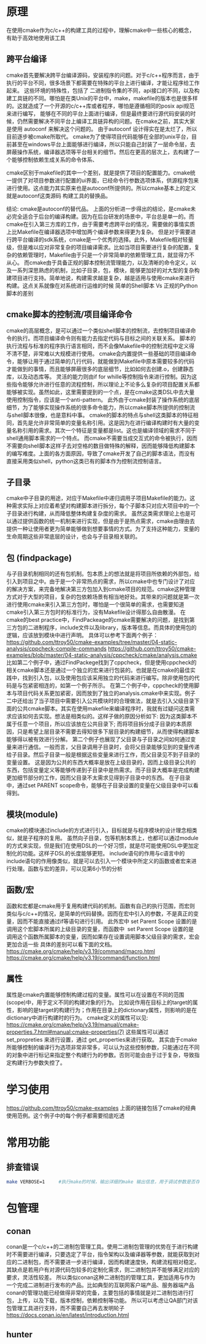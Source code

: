 # 原理

在使用cmake作为c/c++的构建工具的过程中，理解cmake中一些核心的概念，有助于高效地使用该工具

## 跨平台编译
cmake首先要解决跨平台编译源码，安装程序的问题。对于c/c++程序而言，由于执行的平台不同，很多场景下都需要在特殊的平台上进行编译，才能让程序给工作起来。
这些环境的特殊性，包括了 二进制指令集的不同，api接口的不同，以及构建工具链的不同。哪怕是在类Unix的平台中，make，makefile的版本也是很多样的。这就造成了一个开源的c/c++库或者程序，哪怕是遵循相同的posix api规范来进行编写，
能够在不同的平台上面进行编译，但是最终要进行源代码安装的时候，仍然需要解决不同平台上编译工具链异构的问题。在cmake之前，其实大家是使用 autoconf 来解决这个问题的。
由于autoconf 设计得实在是太烂了，所以目前逐步被cmake所取代。
cmake为了使得项目代码能够在全部的unix平台，目前甚至在windows平台上面能够进行编译，所以只能自己封装了一层命令层，去屏蔽操作系统，编译器选项等平台相关的细节。然后在更高的层次上，去构建了一个能够控制依赖生成关系的命令体系、

cmake区别于makefile的其中一个差别，就是提供了项目的配置能力。cmake统一提供了对项目参数进行配置的ui界面，已经命令行参数选项体系，供源程序包来进行使用。这点能力其实原来也是autoconf所提供的。所以cmake基本上的定义就是autoconf这类源码
构建工具的替换品。

结论:
cmake是autoconf的替代品。
上面的分析进一步得出的结论，是cmake未必完全适合于后台的编译构建。因为在后台研发的场景中，平台总是单一的。而cmake在引入第三方库的工作，由于需要考虑跨平台的情况，需要做的事情实质上比Makefile在编译器选项中增加两个编译参数来得更为复杂。
但是对于需要进行跨平台编译的sdk系统，cmake是一个优秀的选择。此外，Makefile相对轻量级，但是难以应对非常复杂的项目编译需求。比如当项目需要进行复杂的配置，复杂的依赖管理时，Makefile由于只是一个非常简单的依赖管理工具，就显得力不从心。
而cmake由于具备正规的脚本控制流管理能力，以及清晰的命令定义，以及一系列深思熟虑的机制，比如子目录，包，模块，能够更加好的对大型的复杂构建项目进行支持。简单地说，构建需求越是复杂，越是适用与使用cmake来进行构建。这点关系就像在对系统进行运维的时候
简单的Shell脚本 Vs 正规的Python脚本的差别

## cmake脚本的控制流/项目编译命令
cmake的高层概念，是可以通过一个类似shell脚本的控制流，去控制项目编译命令的执行。而项目编译命令则有能力去指定代码与目标之间的关联关系。
脚本的执行流程与标准的程序执行语言相同，而不会像Makefile中的控制流程中定义得不清不楚，非常难以大规模进行使用。
cmake会内置提供一些基础的项目编译命令，能够让用于通过简单的几行代码，就能做到Makefile中原本需要较多的代码才能做到的事情，而且能够屏蔽很多的底层细节，比如如何去创建.o，创建静态库，以及动态库等。
灵活的能力则由if for whille等控制指令来进行控制。因为这些指令能够允许进行任意的流程控制，所以理论上不论多么复杂的项目配置关系都能够被实现。虽然如此，这里需要提到的一个点，是在cmake这类DSL中去大量使用控制指令，应该是一个anti-pattern。
此外由于cmake封装了操作系统的底层细节，为了能够实现操作系统的很多命令能力，所以cmake脚本所提供的控制流与shell脚本很像，也是意料中事。
cmake的脚本的特点与shell这类脚本的特征相同，首先是允许非常简单的变量名称引用。这是因为在进行编译构建时有大量的变量名称引用的需求。其次一个特征是变量都是list。这也是编译领域的需求不同于shell通用脚本需求的一个特点。
而cmake不需要当成交互式的命令被执行，因而不需要向shell脚本这样子去对空格的数目做特殊的解释，因而能够降低构建脚本的编写难度。上面的各方面原因，导致了cmake开发了自己的脚本语法，而没有直接采用类似shell，python这类已有的脚本作为控制流控制语言。

## 子目录
cmake中子目录的用途，对应于Makefile中递归调用子项目Makefile的能力。这种需求实际上对应着希望对构建脚本进行拆分，每个子脚本只对应大项目中的一个子目录进行构建，从而降低整体构建复杂度的需求。
虽然这类需求理论上也是可以通过提供函数的统一机制来进行实现，但是由于是热点需求，cmake由理由去提供一种让使用者更为简单能够做到想要事情的方式。为了支持这种能力，变量的生命周期这些非常底层的设计，也会与子目录相关联的。

## 包 (findpackage)
与子目录机制相同的还有包机制。包本质上的想法就是将项目所依赖的外部包，给引入到项目之中。由于是一个非常热点的需求，所以cmake中也专门设计了对应的解决方案，来完备地解决第三方包加入到cmake项目的规范。cmake这种管理方式对于大型的项目，复杂的包依赖场景有相当地好处。其带来的问题就是第一次进行使用cmake来引入第三方包时，哪怕是一个很简单的需求，也需要知道cmake引入第三方包时的标准行为，没有Makefile设计得那么自由散漫。
在cmake的best practice中，FindPackeage的cmake需要解决的问题，是找到第三方包的二进制程序，include文件以及library，版本等信息。而具体的使用包的逻辑，应该放到模块中进行声明。
具体可以参考下面两个例子：
https://github.com/ttroy50/cmake-examples/tree/master/04-static-analysis/cppcheck-compile-commands
https://github.com/ttroy50/cmake-examples/blob/master/04-static-analysis/cppcheck/cmake/analysis.cmake
比如第二个例子中，通过FindPackege找到了cppcheck，但是使用cppcheck的相关cmake脚本还是通过一个独立的宏来进行包装的。也就是在cmake的最佳实践中，找到引入包，以及使用包应该采用独立的代码来进行编写。除非使用包的代码是与包紧密相连的，如第一个例子所示。
在第二个例子中，cppcheck的使用脚本与项目代码关系更加紧密，因而放到了独立的analysis.cmake中来实现。例子二中还给出了当子项目中需要引入公共模块时的合理做法，就是去引入父级目录下面的公共cmake脚本。其实在使用makefile来编译程序时，我就有过疑问这类需求应该如何去实现。想法是相类似的。这样子做的原因分析如下: 因为这类脚本不属于任意一个项目，所以应该放在公共目录下; 而将项目拆分成子目录的本质原因，只是希望上层目录不需要去得知很多下层目录的构建细节，从而使得构建脚本能够得以被有效进行分解。
第二个例子也展现了父目录与子目录之间如何通过变量来进行通信。一般而言，父目录调用子目录时，会将父目录能够见到的变量传递给子目录。然后子目录一般是根据这些变量来进行工作，而父目录见不到子目录的变量设置。
这是因为公共的东西大概率是放在上级目录的，因而上级目录公共的东西，包括变量定义等能够传递到子目录中是热需求。而子目录大概率是完成构建更加细节部分的工作，因而父目录不太需求见得到子目录中的东西。
在子目录中，通过set PARENT scope命令，能够在子目录设置的变量在父级目录中可以看得到。

## 模块(module)
cmake的模块通过include的方式进行引入，目标就是与程序模块的设计理念相类似，就是子程序的复用。
虽然向子目录，包等机制本质上，也都可以通过module的方式来实现，但是我们在使用DSL的一个好习惯，就是尽可能使用DSL中更加定制化的功能。这样子DSL的长度能够更短。
include语句的作用与c语言中的include语句的作用像类似，就是可以去引入一个模块中所定义的函数或者宏来进行处理。函数与宏的差异，可以见第6小节的分析

## 函数/宏
函数和宏都是cmake用于复用构建代码的机制。函数有自己的执行范围，而宏则类似与c/c++的情况，是简单的代码替换。因而在宏中引入的参数，不是真正的变量，因而不能直接通过if等语句进行引用。
此外宏中 set Parent Scope 设置的是 调用这个宏脚本所属的上级目录的变量，而函数中  set Parent Scope 设置的是 调用这个函数所属脚本的变量，因而如果存在设置调用脚本父级目录的需求，宏会更加合适一些
具体的差别可以看下面的文档。
https://cmake.org/cmake/help/v3.19/command/macro.html
https://cmake.org/cmake/help/v3.19/command/function.html

## 属性
属性是cmake内置能够控制构建过程的变量。属性可以在设置在不同的范围(scope)中，用于定义不同的构建对象的行为。
比如说作用在目标上的target的属性，影响的是target的构建行为；作用在目录上的dictionary属性，则影响的是在dictionary中进行构建时的行为。
cmake定义的属性可以见:
https://cmake.org/cmake/help/v3.19/manual/cmake-properties.7.html#manual:cmake-properties(7)
这些属性可以通过 set_propreties 来进行设置，通过 get_properties来进行获取。
其实由于cmake所能够控制的编译行为选项非常非常多，可以认为这些控制参数，只能通过在不同的对象中进行标记来指定整个构建行为的参数。否则可能会由于过于复杂，导致指定构建行为参数失控了。

# 学习使用
https://github.com/ttroy50/cmake-examples
上面的链接包括了cmake的经典使用范例。这个例子中的每个例子都需要彻底吃透

# 常用功能
## 排查错误
```bash
make VERBOSE=1     #执行make的时候，输出详细的make 输出信息，用于调试参数是否存在问题
```

# 包管理
## conan
conan是一个c/c++的二进制包管理工具。使用二进制包管理的优势在于进行构建时不需要进行编译，只要选定了平台，指令架构以及编译器等参数，就能获取到对应的二进制包，而不需要进一步进行编译，因而构建速度快，构建流程相对稳定。
其缺点是若用户有对源代码包较多的定制化需求，则二进制包并不能够满足对应的要求，灵活性较差。
所以类似conan这种二进制包的管理工具，更加适用与作为一个完成二进制进行发布的产品。比如典型的互联网客户端产品、服务器端产品
conan的管理功能已经做得非常的完备，主要包括的事情就是对二进制包进行打包，上传，以及下载，版本控制，依赖控制等功能。
所以可以考虑让QA部门对该包管理工具进行支持，而不需要自己再去发明轮子
https://docs.conan.io/en/latest/introduction.html

## hunter
